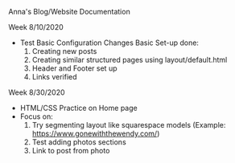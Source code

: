 Anna's Blog/Website Documentation

Week 8/10/2020
- Test Basic Configuration Changes
  Basic Set-up done:
  1. Creating new posts
  2. Creating similar structured pages using layout/default.html
  3. Header and Footer set up
  4. Links verified

Week 8/30/2020
- HTML/CSS Practice on Home page
- Focus on:
  1. Try segmenting layout like squarespace models (Example: https://www.gonewiththewendy.com/)
  2. Test adding photos sections
  3. Link to post from photo



